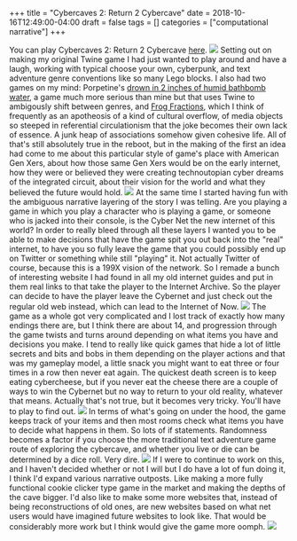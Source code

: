 +++
title = "Cybercaves 2: Return 2 Cybercave"
date = 2018-10-16T12:49:00-04:00
draft = false
tags = []
categories = ["computational narrative"]
+++

You can play Cybercaves 2: Return 2 Cybercave [here](http://alden.website/thecybernet).
![](/images/CompuNarra/WelcomeScreen.png)
Setting out on making my original Twine game I had just wanted to play around and have a laugh, working with typical choose your own, cyberpunk, and text adventure genre conventions like so many Lego blocks. I also had two games on my mind: Porpetine's [drown in 2 inches of humid bathbomb water](http://slimedaughter.com/games/twine/closest/), a game much more serious than mine but that uses Twine to ambigously shift between genres, and [Frog Fractions](http://twinbeard.com/frog-fractions/), which I think of frequently as an apotheosis of a kind of cultural overflow, of media objects so steeped in referential circulationism that the joke becomes their own lack of essence. A junk heap of associations somehow given cohesive life. All of that's still absolutely true in the reboot, but in the making of the first an idea had come to me about this particular style of game's place with American Gen Xers, about how those same Gen Xers would be on the early internet, how they were or believed they were creating technoutopian cyber dreams of the integrated circuit, about their vision for the world and what they believed the future would hold.
![](/images/CompuNarra/Death1.png)
At the same time I started having fun with the ambiguous narrative layering of the story I was telling. Are you playing a game in which you play a character who is playing a game, or someone who is jacked into their console, is the Cyber Net the new internet of this world? In order to really bleed through all these layers I wanted you to be able to make decisions that have the game spit you out back into the "real" internet, to have you so fully leave the game that you could possibly end up on Twitter or something while still "playing" it. Not actually Twitter of course, because this is a 199X vision of the network. So I remade a bunch of interesting website I had found in all my old internet guides and put in them real links to that take the player to the Internet Archive. So the player can decide to have the player leave the Cybernet and just check out the regular old web instead, which can lead to the Internet of Now.
![](/images/CompuNarra/Seamless.png)
The game as a whole got very complicated and I lost track of exactly how many endings there are, but I think there are about 14, and progression through the game twists and turns around depending on what items you have and decisions you make. I tend to really like quick games that hide a lot of little secrets and bits and bobs in them depending on the player actions and that was my gameplay model, a little snack you might want to eat three or four times in a row then never eat again. The quickest death screen is to keep eating cybercheese, but if you never eat the cheese there are a couple of ways to win the Cybernet but no way to return to your old reality, whatever that means. Actually that's not true, but it becomes very tricky. You'll have to play to find out.
![](/images/CompuNarra/CyberTwineMap.png)
In terms of what's going on under the hood, the game keeps track of your items and then most rooms check what items you have to decide what happens in them. So lots of if statements. Randomness becomes a factor if you choose the more traditional text adventure game route of exploring the cybercave, and whether you live or die can be determined by a dice roll. Very dire.
![](/images/CompuNarra/SadiePlant.png)
If I were to continue to work on this, and I haven't decided whether or not I will but I do have a lot of fun doing it, I think I'd expand various narrative outposts. Like making a more fully functional cookie clicker type game in the market and making the depths of the cave bigger. I'd also like to make some more websites that, instead of being reconstructions of old ones, are new websites based on what net users would have imagined future websites to look like. That would be considerably more work but I think would give the game more oomph.
![](/images/CompuNarra/Cybercave.png)
